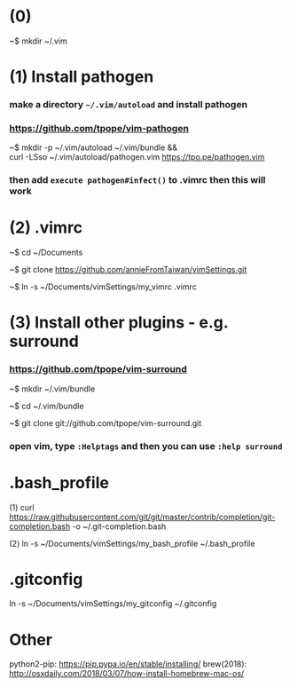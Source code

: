 (0)
=====

~$ mkdir ~/.vim


(1) Install pathogen
=====

### make a directory `~/.vim/autoload` and install pathogen

### https://github.com/tpope/vim-pathogen

~$ mkdir -p ~/.vim/autoload ~/.vim/bundle && \
curl -LSso ~/.vim/autoload/pathogen.vim https://tpo.pe/pathogen.vim

### then add `execute pathogen#infect()` to .vimrc then this will work



(2) .vimrc
=====

~$ cd ~/Documents

~$ git clone https://github.com/annieFromTaiwan/vimSettings.git

~$ ln -s ~/Documents/vimSettings/my_vimrc .vimrc



(3) Install other plugins - e.g. surround
=====

### https://github.com/tpope/vim-surround

~$ mkdir ~/.vim/bundle

~$ cd ~/.vim/bundle

~$ git clone git://github.com/tpope/vim-surround.git

### open vim, type `:Helptags` and then you can use `:help surround`


.bash_profile
=====

(1) curl https://raw.githubusercontent.com/git/git/master/contrib/completion/git-completion.bash -o ~/.git-completion.bash

(2) ln -s ~/Documents/vimSettings/my_bash_profile ~/.bash_profile


.gitconfig
=====

ln -s ~/Documents/vimSettings/my_gitconfig ~/.gitconfig


Other
=====
python2-pip: https://pip.pypa.io/en/stable/installing/
brew(2018): http://osxdaily.com/2018/03/07/how-install-homebrew-mac-os/
